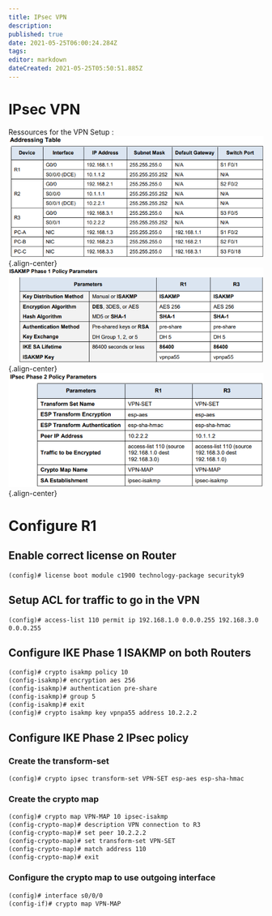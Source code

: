 ```yaml
---
title: IPsec VPN
description: 
published: true
date: 2021-05-25T06:00:24.284Z
tags: 
editor: markdown
dateCreated: 2021-05-25T05:50:51.885Z
---
```


# IPsec VPN
Ressources for the VPN Setup :
![8.4.1.2-schema-3.png](/images/vpn-ipsec/8.4.1.2-schema-3.png){.align-center}
![8.4.1.2-schema-1.png](/images/vpn-ipsec/8.4.1.2-schema-1.png){.align-center}
![8.4.1.2-schema-2.png](/images/vpn-ipsec/8.4.1.2-schema-2.png){.align-center}

# Configure R1

## Enable correct license on Router
```
(config)# license boot module c1900 technology-package securityk9
```

## Setup ACL for traffic to go in the VPN

```
(config)# access-list 110 permit ip 192.168.1.0 0.0.0.255 192.168.3.0 0.0.0.255
```

## Configure IKE Phase 1 ISAKMP on both Routers
```
(config)# crypto isakmp policy 10
(config-isakmp)# encryption aes 256
(config-isakmp)# authentication pre-share
(config-isakmp)# group 5
(config-isakmp)# exit
(config)# crypto isakmp key vpnpa55 address 10.2.2.2
```
## Configure IKE Phase 2 IPsec policy
### Create the transform-set

```
(config)# crypto ipsec transform-set VPN-SET esp-aes esp-sha-hmac
```

### Create the crypto map 

```
(config)# crypto map VPN-MAP 10 ipsec-isakmp
(config-crypto-map)# description VPN connection to R3
(config-crypto-map)# set peer 10.2.2.2
(config-crypto-map)# set transform-set VPN-SET
(config-crypto-map)# match address 110
(config-crypto-map)# exit
```

### Configure the crypto map to use outgoing interface

```
(config)# interface s0/0/0
(config-if)# crypto map VPN-MAP
```